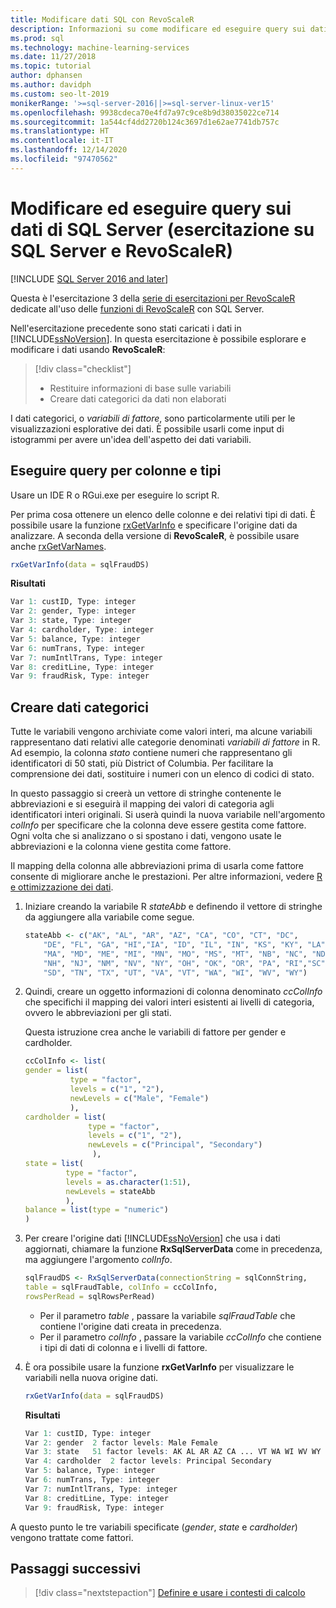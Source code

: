 ```yaml
---
title: Modificare dati SQL con RevoScaleR
description: Informazioni su come modificare ed eseguire query sui dati usando il linguaggio R in SQL Server, in particolare la funzione RevoScaleR.
ms.prod: sql
ms.technology: machine-learning-services
ms.date: 11/27/2018
ms.topic: tutorial
author: dphansen
ms.author: davidph
ms.custom: seo-lt-2019
monikerRange: '>=sql-server-2016||>=sql-server-linux-ver15'
ms.openlocfilehash: 9938cdeca70e4fd7a97c9ce8b9d38035022ce714
ms.sourcegitcommit: 1a544cf4dd2720b124c3697d1e62ae7741db757c
ms.translationtype: HT
ms.contentlocale: it-IT
ms.lasthandoff: 12/14/2020
ms.locfileid: "97470562"
---
```

# <a name="query-and-modify-the-sql-server-data-sql-server-and-revoscaler-tutorial"></a>Modificare ed eseguire query sui dati di SQL Server (esercitazione su SQL Server e RevoScaleR)
[!INCLUDE [SQL Server 2016 and later](../../includes/applies-to-version/sqlserver2016.md)]

Questa è l'esercitazione 3 della [serie di esercitazioni per RevoScaleR](deepdive-data-science-deep-dive-using-the-revoscaler-packages.md) dedicate all'uso delle [funzioni di RevoScaleR](/machine-learning-server/r-reference/revoscaler/revoscaler) con SQL Server.

Nell'esercitazione precedente sono stati caricati i dati in [!INCLUDE[ssNoVersion](../../includes/ssnoversion-md.md)]. In questa esercitazione è possibile esplorare e modificare i dati usando **RevoScaleR**:

> [!div class="checklist"]
> * Restituire informazioni di base sulle variabili
> * Creare dati categorici da dati non elaborati

I dati categorici, o *variabili di fattore*, sono particolarmente utili per le visualizzazioni esplorative dei dati. È possibile usarli come input di istogrammi per avere un'idea dell'aspetto dei dati variabili.

## <a name="query-for-columns-and-types"></a>Eseguire query per colonne e tipi

Usare un IDE R o RGui.exe per eseguire lo script R. 

Per prima cosa ottenere un elenco delle colonne e dei relativi tipi di dati. È possibile usare la funzione [rxGetVarInfo](/machine-learning-server/r-reference/revoscaler/rxgetvarinfoxdf) e specificare l'origine dati da analizzare. A seconda della versione di **RevoScaleR**, è possibile usare anche [rxGetVarNames](/machine-learning-server/r-reference/revoscaler/rxgetvarnames). 
  
```R
rxGetVarInfo(data = sqlFraudDS)
```

**Risultati**

```R
Var 1: custID, Type: integer
Var 2: gender, Type: integer
Var 3: state, Type: integer
Var 4: cardholder, Type: integer
Var 5: balance, Type: integer
Var 6: numTrans, Type: integer
Var 7: numIntlTrans, Type: integer
Var 8: creditLine, Type: integer
Var 9: fraudRisk, Type: integer
```

## <a name="create-categorical-data"></a>Creare dati categorici

Tutte le variabili vengono archiviate come valori interi, ma alcune variabili rappresentano dati relativi alle categorie denominati *variabili di fattore* in R. Ad esempio, la colonna *stato* contiene numeri che rappresentano gli identificatori di 50 stati, più District of Columbia. Per facilitare la comprensione dei dati, sostituire i numeri con un elenco di codici di stato.

In questo passaggio si creerà un vettore di stringhe contenente le abbreviazioni e si eseguirà il mapping dei valori di categoria agli identificatori interi originali. Si userà quindi la nuova variabile nell'argomento *colInfo* per specificare che la colonna deve essere gestita come fattore. Ogni volta che si analizzano o si spostano i dati, vengono usate le abbreviazioni e la colonna viene gestita come fattore.

Il mapping della colonna alle abbreviazioni prima di usarla come fattore consente di migliorare anche le prestazioni. Per altre informazioni, vedere [R e ottimizzazione dei dati](../r/r-and-data-optimization-r-services.md).

1. Iniziare creando la variabile R *stateAbb* e definendo il vettore di stringhe da aggiungere alla variabile come segue.
  
    ```R
    stateAbb <- c("AK", "AL", "AR", "AZ", "CA", "CO", "CT", "DC",
        "DE", "FL", "GA", "HI","IA", "ID", "IL", "IN", "KS", "KY", "LA",
        "MA", "MD", "ME", "MI", "MN", "MO", "MS", "MT", "NB", "NC", "ND",
        "NH", "NJ", "NM", "NV", "NY", "OH", "OK", "OR", "PA", "RI","SC",
        "SD", "TN", "TX", "UT", "VA", "VT", "WA", "WI", "WV", "WY")
    ```

2. Quindi, creare un oggetto informazioni di colonna denominato *ccColInfo* che specifichi il mapping dei valori interi esistenti ai livelli di categoria, ovvero le abbreviazioni per gli stati.
  
    Questa istruzione crea anche le variabili di fattore per gender e cardholder.
  
    ```R
    ccColInfo <- list(
    gender = list(
              type = "factor",
              levels = c("1", "2"),
              newLevels = c("Male", "Female")
              ),
    cardholder = list(
                  type = "factor",
                  levels = c("1", "2"),
                  newLevels = c("Principal", "Secondary")
                   ),
    state = list(
             type = "factor",
             levels = as.character(1:51),
             newLevels = stateAbb
             ),
    balance = list(type = "numeric")
    )
    ```
  
3. Per creare l'origine dati [!INCLUDE[ssNoVersion](../../includes/ssnoversion-md.md)] che usa i dati aggiornati, chiamare la funzione **RxSqlServerData** come in precedenza, ma aggiungere l'argomento *colInfo*.
  
    ```R
    sqlFraudDS <- RxSqlServerData(connectionString = sqlConnString,
    table = sqlFraudTable, colInfo = ccColInfo,
    rowsPerRead = sqlRowsPerRead)
    ```
  
    - Per il parametro *table* , passare la variabile *sqlFraudTable* che contiene l'origine dati creata in precedenza.
    - Per il parametro *colInfo* , passare la variabile *ccColInfo* che contiene i tipi di dati di colonna e i livelli di fattore.

4.  È ora possibile usare la funzione **rxGetVarInfo** per visualizzare le variabili nella nuova origine dati.
  
    ```R
    rxGetVarInfo(data = sqlFraudDS)
    ```

    **Risultati**
    
    ```R
    Var 1: custID, Type: integer
    Var 2: gender  2 factor levels: Male Female
    Var 3: state   51 factor levels: AK AL AR AZ CA ... VT WA WI WV WY
    Var 4: cardholder  2 factor levels: Principal Secondary
    Var 5: balance, Type: integer
    Var 6: numTrans, Type: integer
    Var 7: numIntlTrans, Type: integer
    Var 8: creditLine, Type: integer
    Var 9: fraudRisk, Type: integer
    ```

A questo punto le tre variabili specificate (*gender*, *state* e *cardholder*) vengono trattate come fattori.

## <a name="next-steps"></a>Passaggi successivi

> [!div class="nextstepaction"]
> [Definire e usare i contesti di calcolo](../../machine-learning/tutorials/deepdive-define-and-use-compute-contexts.md)
